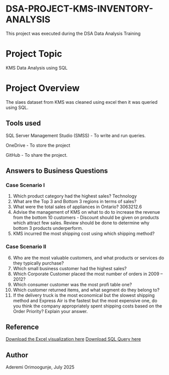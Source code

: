 # DSA-PROJECT-KMS-INVENTORY-ANALYSIS
This project was executed during the DSA Data Analysis Training

# Project Topic
KMS Data Analysis using SQL

# Project Overview
The slaes dataset from KMS was cleaned using excel then it was queried using SQL.

## Tools used
SQL Server Management Studio (SMSS) - To write and run queries.

OneDrive - To store the project

GitHub - To share the project.

## Answers to Business Questions
### Case Scenario I
1. Which product category had the highest sales? Technology
2. What are the Top 3 and Bottom 3 regions in terms of sales?
3. What were the total sales of appliances in Ontario? 3063212.6
4. Advise the management of KMS on what to do to increase the revenue from the bottom 10 customers - Discount should be given on products which attract few sales. Review should be done to determine why bottom 3 products underperform. 
5. KMS incurred the most shipping cost using which shipping method?
   
### Case Scenario II
6. Who are the most valuable customers, and what products or services do they typically purchase?
7. Which small business customer had the highest sales?
8. Which Corporate Customer placed the most number of orders in 2009 – 2012?
9. Which consumer customer was the most profi table one?
10. Which customer returned items, and what segment do they belong to?
11. If the delivery truck is the most economical but the slowest shipping method and Express Air is the fastest but the most expensive one, do you think the company appropriately spent shipping costs based on the Order Priority? Explain your answer. 

## Reference
[Download the Excel visualization here](https://1drv.ms/x/c/d5bcb49ac4662299/EabktZjH59ROty9s9f32j6cBvwPrzZY7N1zipvbqc91NjA?e=YeTKIs)
[Download SQL Query here](https://1drv.ms/u/c/d5bcb49ac4662299/Efv0dDEu3oNHlLU0fE1RfeEBlf8Cwpc184nIr7pZ8VFZng?e=7zEZKz) 

## Author
Aderemi Orimoogunje, July 2025
